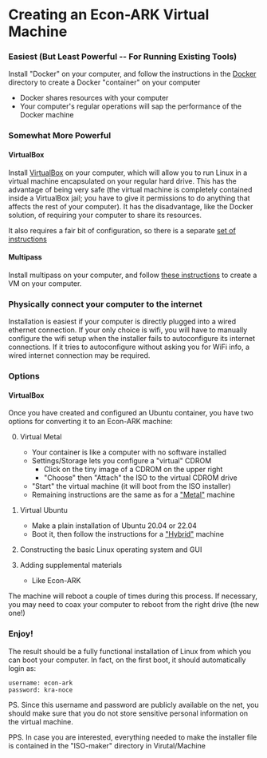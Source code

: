 # Creating an Econ-ARK Virtual Machine

### Easiest (But Least Powerful -- For Running Existing Tools)

Install "Docker" on your computer, and follow the instructions in the [Docker](https://github.com/econ-ark/econ-ark-tools/tree/master/Virtual/Docker) directory to create a Docker "container" on your computer

* Docker shares resources with your computer
* Your computer's regular operations will sap the performance of the Docker machine
	
### Somewhat More Powerful 

#### VirtualBox

Install [VirtualBox](https://virtualbox.org) on your computer, which will allow you to run Linux in a virtual machine encapsulated on your regular hard drive.  This has the advantage of being very safe (the virtual machine is completely contained inside a VirtualBox jail; you have to give it permissions to do anything that affects the rest of your computer). It has the disadvantage, like the Docker solution, of requiring your computer to share its resources.

It also requires a fair bit of configuration, so there is a separate [set 
of instructions](https://github.com/econ-ark/econ-ark-tools/tree/master/Virtual/Machine/VirtualBox)


#### Multipass

Install multipass on your computer, and follow [these instructions](https://github.com/econ-ark/econ-ark-tools/tree/master/Virtual/multipass.md) to create a VM on your computer.

### Physically connect your computer to the internet

Installation is easiest if your computer is directly plugged into a wired ethernet connection. If your only choice is wifi, you will have to manually configure the wifi setup when the installer fails to autoconfigure its internet connections. If it tries to autoconfigure without asking you for WiFi info, a wired internet connection may be required.
		  
### Options

#### VirtualBox

Once you have created and configured an Ubuntu container, you have two options for converting it to an Econ-ARK machine:

0. Virtual Metal
   * Your container is like a computer with no software installed
   * Settings/Storage lets you configure a "virtual" CDROM
      * Click on the tiny image of a CDROM on the upper right
	  * "Choose" then "Attach" the ISO to the virtual CDROM drive
   * "Start" the virtual machine (it will boot from the ISO installer)
   * Remaining instructions are the same as for a ["Metal"](https://github.com/econ-ark/econ-ark-tools/blob/master/Machine/Metal)  machine
   
1. Virtual Ubuntu
   * Make a plain installation of Ubuntu 20.04 or 22.04
   * Boot it, then follow the instructions for a ["Hybrid"](https://github.com/econ-ark/econ-ark-tools/blob/master/Machine/Metal)  machine

1. Constructing the basic Linux operating system and GUI
1. Adding supplemental materials
   * Like Econ-ARK
   
The machine will reboot a couple of times during this process. If necessary, you may need to coax your computer to reboot from the right drive (the new one!)

### Enjoy!

The result should be a fully functional installation of Linux from which you can boot your computer. In fact, on the first boot, it should automatically login as:



    username: econ-ark
    password: kra-noce




PS. Since this username and password are publicly available on the net, you should make sure that you do not store sensitive personal information on the virtual machine.

PPS. In case you are interested, everything needed to make the installer file is contained in the "ISO-maker" directory in Virutal/Machine
